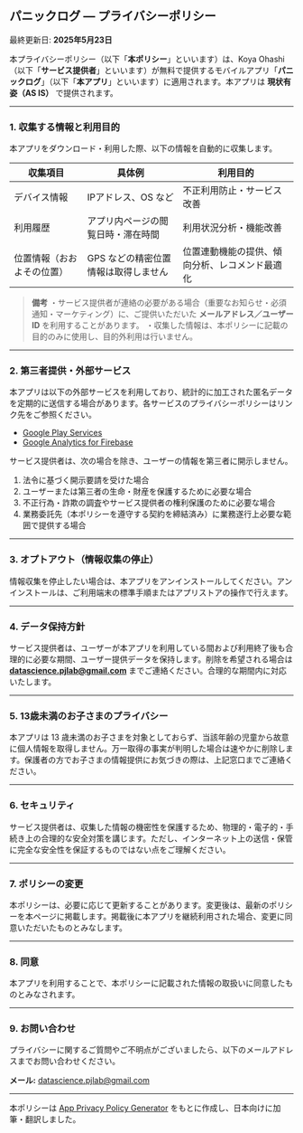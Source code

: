 ## パニックログ — プライバシーポリシー

最終更新日: **2025年5月23日**

本プライバシーポリシー（以下「**本ポリシー**」といいます）は、Koya Ohashi（以下「**サービス提供者**」といいます）が無料で提供するモバイルアプリ「**パニックログ**」（以下「**本アプリ**」といいます）に適用されます。本アプリは **現状有姿（AS IS）** で提供されます。

---

### 1. 収集する情報と利用目的

本アプリをダウンロード・利用した際、以下の情報を自動的に収集します。

| 収集項目          | 具体例                  | 利用目的                    |
| ------------- | -------------------- | ----------------------- |
| デバイス情報        | IPアドレス、OS など         | 不正利用防止・サービス改善           |
| 利用履歴          | アプリ内ページの閲覧日時・滞在時間    | 利用状況分析・機能改善             |
| 位置情報（おおよその位置） | GPS などの精密位置情報は取得しません | 位置連動機能の提供、傾向分析、レコメンド最適化 |

> **備考**
> ・サービス提供者が連絡の必要がある場合（重要なお知らせ・必須通知・マーケティング）に、ご提供いただいた **メールアドレス／ユーザーID** を利用することがあります。
> ・収集した情報は、本ポリシーに記載の目的のみに使用し、目的外利用は行いません。

---

### 2. 第三者提供・外部サービス

本アプリは以下の外部サービスを利用しており、統計的に加工された匿名データを定期的に送信する場合があります。各サービスのプライバシーポリシーはリンク先をご参照ください。

* [Google Play Services](https://www.google.com/policies/privacy/)
* [Google Analytics for Firebase](https://firebase.google.com/support/privacy)

サービス提供者は、次の場合を除き、ユーザーの情報を第三者に開示しません。

1. 法令に基づく開示要請を受けた場合
2. ユーザーまたは第三者の生命・財産を保護するために必要な場合
3. 不正行為・詐欺の調査やサービス提供者の権利保護のために必要な場合
4. 業務委託先（本ポリシーを遵守する契約を締結済み）に業務遂行上必要な範囲で提供する場合

---

### 3. オプトアウト（情報収集の停止）

情報収集を停止したい場合は、本アプリをアンインストールしてください。アンインストールは、ご利用端末の標準手順またはアプリストアの操作で行えます。

---

### 4. データ保持方針

サービス提供者は、ユーザーが本アプリを利用している間および利用終了後も合理的に必要な期間、ユーザー提供データを保持します。削除を希望される場合は **[datascience.pjlab@gmail.com](mailto:datascience.pjlab@gmail.com)** までご連絡ください。合理的な期間内に対応いたします。

---

### 5. 13歳未満のお子さまのプライバシー

本アプリは 13 歳未満のお子さまを対象としておらず、当該年齢の児童から故意に個人情報を取得しません。万一取得の事実が判明した場合は速やかに削除します。保護者の方でお子さまの情報提供にお気づきの際は、上記窓口までご連絡ください。

---

### 6. セキュリティ

サービス提供者は、収集した情報の機密性を保護するため、物理的・電子的・手続き上の合理的な安全対策を講じます。ただし、インターネット上の送信・保管に完全な安全性を保証するものではない点をご理解ください。

---

### 7. ポリシーの変更

本ポリシーは、必要に応じて更新することがあります。変更後は、最新のポリシーを本ページに掲載します。掲載後に本アプリを継続利用された場合、変更に同意いただいたものとみなします。

---

### 8. 同意

本アプリを利用することで、本ポリシーに記載された情報の取扱いに同意したものとみなされます。

---

### 9. お問い合わせ

プライバシーに関するご質問やご不明点がございましたら、以下のメールアドレスまでお問い合わせください。

**メール:** [datascience.pjlab@gmail.com](mailto:datascience.pjlab@gmail.com)

---

本ポリシーは [App Privacy Policy Generator](https://app-privacy-policy-generator.nisrulz.com/) をもとに作成し、日本向けに加筆・翻訳しました。
